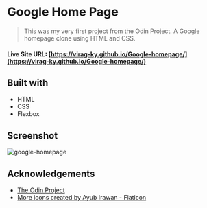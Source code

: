 # Google Home Page

> This was my very first project from the Odin Project. A Google homepage clone using HTML and CSS.

#### Live Site URL: [https://virag-ky.github.io/Google-homepage/](https://virag-ky.github.io/Google-homepage/)

## Built with

- HTML
- CSS
- Flexbox

## Screenshot

![google-homepage](https://user-images.githubusercontent.com/79658534/153749549-cf991865-def2-4452-ae58-c2d6f5e48440.png)

## Acknowledgements

- [The Odin Project](https://www.theodinproject.com)
- <a href="https://www.flaticon.com/free-icons/more" title="more icons">More icons created by Ayub Irawan - Flaticon</a>
